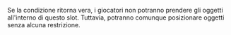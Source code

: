 Se la condizione ritorna vera, i giocatori non potranno prendere gli oggetti all'interno di questo slot. Tuttavia, potranno comunque posizionare oggetti senza alcuna restrizione.